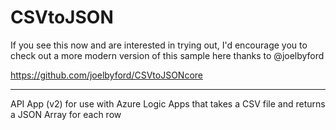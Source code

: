 # CSVtoJSON

If you see this now and are interested in trying out, I'd encourage you to check out a more modern version of this sample here thanks to @joelbyford

https://github.com/joelbyford/CSVtoJSONcore

-----

API App (v2) for use with Azure Logic Apps that takes a CSV file and returns a JSON Array for each row
